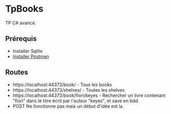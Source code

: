 # TpBooks

TP C# avancé.  

## Prérequis

* Installer Sqlite
* [Installer Postman](https://www.postman.com/downloads/)

## Routes

* https://localhost:44373/book/ - Tous les books
* https://localhost:44373/shelves/ - Toutes les shelves
* https://localhost:44373/book/fiori/keyes - Rechercher un livre contenant "fiori" dans le titre écrit par l'auteur "keyes", et save en bdd.
* POST Ne fonctionne pas mais un début d'idée est la.
